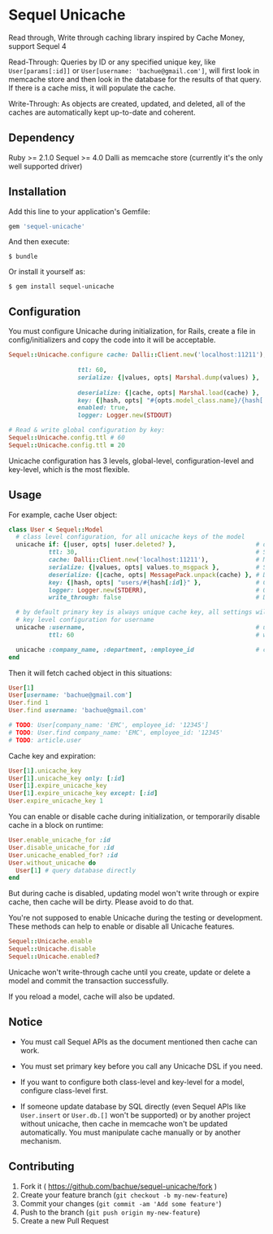 # Sequel Unicache

Read through, Write through caching library inspired by Cache Money, support Sequel 4

Read-Through: Queries by ID or any specified unique key, like `User[params[:id]]` or `User[username: 'bachue@gmail.com']`, will first look in memcache store and then look in the database for the results of that query. If there is a cache miss, it will populate the cache.

Write-Through: As objects are created, updated, and deleted, all of the caches are automatically kept up-to-date and coherent.

## Dependency

Ruby >= 2.1.0
Sequel >= 4.0
Dalli as memcache store (currently it's the only well supported driver)

## Installation

Add this line to your application's Gemfile:

```ruby
gem 'sequel-unicache'
```

And then execute:

    $ bundle

Or install it yourself as:

    $ gem install sequel-unicache

## Configuration

You must configure Unicache during initialization, for Rails, create a file in config/initializers and copy the code into it will be acceptable.

```ruby
Sequel::Unicache.configure cache: Dalli::Client.new('localhost:11211'),       # Required, object to manipulate memcache,
                                                                              # only Dalli is well supported for now
                   ttl: 60,                                                   # Expiration time, by default it's 0, means won't expire
                   serialize: {|values, opts| Marshal.dump(values) },         # Serialization method,
                                                                              # by default it's Marshal (fast, Ruby native-supported, non-portable)
                   deserialize: {|cache, opts| Marshal.load(cache) },         # Deserialization method
                   key: {|hash, opts| "#{opts.model_class.name}/{hash[:id]}" },    # Cache key generation method
                   enabled: true,                                             # Enabled on all Sequel::Model subclasses by default
                   logger: Logger.new(STDOUT)                                 # Logger, needed when debug

# Read & write global configuration by key:
Sequel::Unicache.config.ttl # 60
Sequel::Unicache.config.ttl = 20
```

Unicache configuration has 3 levels, global-level, configuration-level and key-level, which is the most flexible.

## Usage

For example, cache User object:

```ruby
class User < Sequel::Model
  # class level configuration, for all unicache keys of the model
  unicache if: {|user, opts| !user.deleted? },                      # don't cache it if model is deleted
           ttl: 30,                                                 # Specify the cache expiration time (unit: second), will overwrite the default configuration
           cache: Dalli::Client.new('localhost:11211'),             # Memcache store, will overwrite the default configuration
           serialize: {|values, opts| values.to_msgpack },          # Serialization method, will overwrite the global configuration
           deserialize: {|cache, opts| MessagePack.unpack(cache) }, # Deserialization method, will overwrite the global configuration
           key: {|hash, opts| "users/#{hash[:id]}" },               # Cache key generation method, will overwrite the global configuration
           logger: Logger.new(STDERR),                              # Object for log, will overwrite the global configuration
           write_through: false                                     # Disable write through, by default it's enabled

  # by default primary key is always unique cache key, all settings will just follow global configuration and class configuration
  # key level configuration for username
  unicache :username,                                               # username will also be an unique key (username should has unique index in database)
           ttl: 60                                                  # will override the global and class configuration

  unicache :company_name, :department, :employee_id                 # company_name, department, employee_id have combined unique index
end
```

Then it will fetch cached object in this situations:

```ruby
User[1]
User[username: 'bachue@gmail.com']
User.find 1
User.find username: 'bachue@gmail.com'

# TODO: User[company_name: 'EMC', employee_id: '12345']
# TODO: User.find company_name: 'EMC', employee_id: '12345'
# TODO: article.user
```

Cache key and expiration:

```ruby
User[1].unicache_key
User[1].unicache_key only: [:id]
User[1].expire_unicache_key
User[1].expire_unicache_key except: [:id]
User.expire_unicache_key 1
```

You can enable or disable cache during initialization, or temporarily disable cache in a block on runtime:

```ruby
User.enable_unicache_for :id
User.disable_unicache_for :id
User.unicache_enabled_for? :id
User.without_unicache do
  User[1] # query database directly
end
```

But during cache is disabled, updating model won't write through or expire cache, then cache will be dirty. Please avoid to do that.

You're not supposed to enable Unicache during the testing or development. These methods can help to enable or disable all Unicache features.

```ruby
Sequel::Unicache.enable
Sequel::Unicache.disable
Sequel::Unicache.enabled?
```

Unicache won't write-through cache until you create, update or delete a model and commit the transaction successfully.

If you reload a model, cache will also be updated.

## Notice

* You must call Sequel APIs as the document mentioned then cache can work.

* You must set primary key before you call any Unicache DSL if you need.

* If you want to configure both class-level and key-level for a model, configure class-level first.

* If someone update database by SQL directly (even Sequel APIs like `User.insert` or `User.db.[]` won't be supported) or by another project without unicache, then cache in memcache won't be updated automatically.
  You must manipulate cache manually or by another mechanism.

## Contributing

1. Fork it ( https://github.com/bachue/sequel-unicache/fork )
2. Create your feature branch (`git checkout -b my-new-feature`)
3. Commit your changes (`git commit -am 'Add some feature'`)
4. Push to the branch (`git push origin my-new-feature`)
5. Create a new Pull Request
